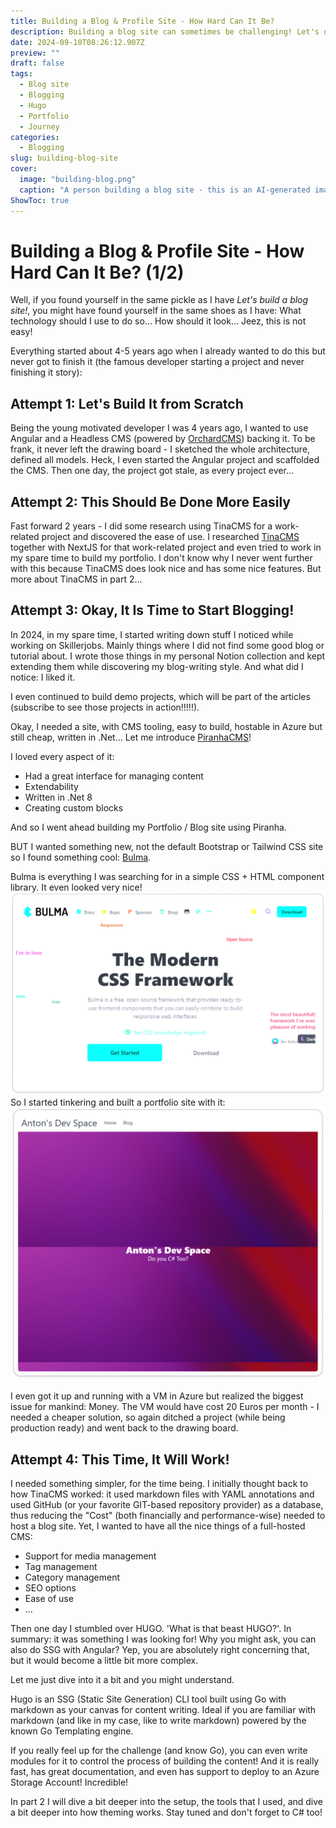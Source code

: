 ```yaml
---
title: Building a Blog & Profile Site - How Hard Can It Be?
description: Building a blog site can sometimes be challenging! Let's dive into my process of building a profile and blog site!
date: 2024-09-10T08:26:12.907Z
preview: ""
draft: false
tags:
  - Blog site
  - Blogging
  - Hugo
  - Portfolio
  - Journey
categories:
  - Blogging
slug: building-blog-site
cover:
  image: "building-blog.png"
  caption: "A person building a blog site - this is an AI-generated image"
ShowToc: true
---
```


# Building a Blog & Profile Site - How Hard Can It Be? (1/2)

Well, if you found yourself in the same pickle as I have _Let's build a blog site!_, you might have found yourself in the same shoes as I have:
What technology should I use to do so... How should it look... Jeez, this is not easy!

Everything started about 4-5 years ago when I already wanted to do this but never got to finish it (the famous developer starting a project and never finishing it story):

## Attempt 1: Let's Build It from Scratch

Being the young motivated developer I was 4 years ago, I wanted to use Angular and a Headless CMS (powered by [OrchardCMS](https://orchardcore.net/)) backing it.
To be frank, it never left the drawing board - I sketched the whole architecture, defined all models. Heck, I even started the Angular project and scaffolded the CMS.
Then one day, the project got stale, as every project ever...

## Attempt 2: This Should Be Done More Easily

Fast forward 2 years - I did some research using TinaCMS for a work-related project and discovered the ease of use.
I researched [TinaCMS](https://tina.io/) together with NextJS for that work-related project and even tried to work in my spare time to build my portfolio.
I don't know why I never went further with this because TinaCMS does look nice and has some nice features.
But more about TinaCMS in part 2...

## Attempt 3: Okay, It Is Time to Start Blogging!

In 2024, in my spare time, I started writing down stuff I noticed while working on Skillerjobs. Mainly things where I did not find some good blog or tutorial about.
I wrote those things in my personal Notion collection and kept extending them while discovering my blog-writing style.
And what did I notice: I liked it.

I even continued to build demo projects, which will be part of the articles (subscribe to see those projects in action!!!!!).

Okay, I needed a site, with CMS tooling, easy to build, hostable in Azure but still cheap, written in .Net... Let me introduce [PiranhaCMS](https://piranhacms.org/)!

I loved every aspect of it:

- Had a great interface for managing content
- Extendability
- Written in .Net 8
- Creating custom blocks

And so I went ahead building my Portfolio / Blog site using Piranha.

BUT I wanted something new, not the default Bootstrap or Tailwind CSS site so I found something cool: [Bulma](https://bulma.io/).

Bulma is everything I was searching for in a simple CSS + HTML component library. It even looked very nice!
![Bulma website](image.png)
So I started tinkering and built a portfolio site with it:
![alt text](image-1.png)

I even got it up and running with a VM in Azure but realized the biggest issue for mankind: Money.
The VM would have cost 20 Euros per month - I needed a cheaper solution, so again ditched a project (while being production ready) and went back to the drawing board.

## Attempt 4: This Time, It Will Work!

I needed something simpler, for the time being.
I initially thought back to how TinaCMS worked: it used markdown files with YAML annotations and used GitHub (or your favorite GIT-based repository provider) as a database, thus reducing the "Cost" (both financially and performance-wise) needed to host a blog site.
Yet, I wanted to have all the nice things of a full-hosted CMS:

- Support for media management
- Tag management
- Category management
- SEO options
- Ease of use
- ...

Then one day I stumbled over HUGO. 'What is that beast HUGO?'. In summary: it was something I was looking for!
Why you might ask, you can also do SSG with Angular?
Yep, you are absolutely right concerning that, but it would become a little bit more complex.

Let me just dive into it a bit and you might understand.

Hugo is an SSG (Static Site Generation) CLI tool built using Go with markdown as your canvas for content writing.
Ideal if you are familiar with markdown (and like in my case, like to write markdown) powered by the known Go Templating engine.

If you really feel up for the challenge (and know Go), you can even write modules for it to control the process of building the content!
And it is really fast, has great documentation, and even has support to deploy to an Azure Storage Account! Incredible!

In part 2 I will dive a bit deeper into the setup, the tools that I used, and dive a bit deeper into how theming works.
Stay tuned and don't forget to C# too!
